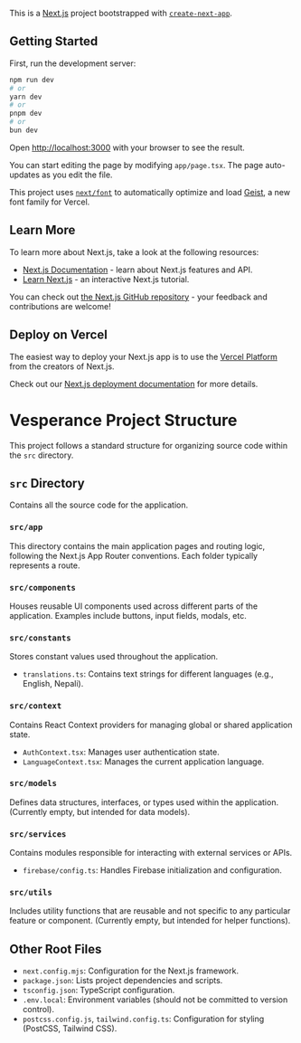 This is a [Next.js](https://nextjs.org) project bootstrapped with [`create-next-app`](https://nextjs.org/docs/app/api-reference/cli/create-next-app).

## Getting Started

First, run the development server:

```bash
npm run dev
# or
yarn dev
# or
pnpm dev
# or
bun dev
```

Open [http://localhost:3000](http://localhost:3000) with your browser to see the result.

You can start editing the page by modifying `app/page.tsx`. The page auto-updates as you edit the file.

This project uses [`next/font`](https://nextjs.org/docs/app/building-your-application/optimizing/fonts) to automatically optimize and load [Geist](https://vercel.com/font), a new font family for Vercel.

## Learn More

To learn more about Next.js, take a look at the following resources:

- [Next.js Documentation](https://nextjs.org/docs) - learn about Next.js features and API.
- [Learn Next.js](https://nextjs.org/learn) - an interactive Next.js tutorial.

You can check out [the Next.js GitHub repository](https://github.com/vercel/next.js) - your feedback and contributions are welcome!

## Deploy on Vercel

The easiest way to deploy your Next.js app is to use the [Vercel Platform](https://vercel.com/new?utm_medium=default-template&filter=next.js&utm_source=create-next-app&utm_campaign=create-next-app-readme) from the creators of Next.js.

Check out our [Next.js deployment documentation](https://nextjs.org/docs/app/building-your-application/deploying) for more details.

# Vesperance Project Structure

This project follows a standard structure for organizing source code within the `src` directory.

## `src` Directory

Contains all the source code for the application.

### `src/app`

This directory contains the main application pages and routing logic, following the Next.js App Router conventions. Each folder typically represents a route.

### `src/components`

Houses reusable UI components used across different parts of the application. Examples include buttons, input fields, modals, etc.

### `src/constants`

Stores constant values used throughout the application.
- `translations.ts`: Contains text strings for different languages (e.g., English, Nepali).

### `src/context`

Contains React Context providers for managing global or shared application state.
- `AuthContext.tsx`: Manages user authentication state.
- `LanguageContext.tsx`: Manages the current application language.

### `src/models`

Defines data structures, interfaces, or types used within the application. (Currently empty, but intended for data models).

### `src/services`

Contains modules responsible for interacting with external services or APIs.
- `firebase/config.ts`: Handles Firebase initialization and configuration.

### `src/utils`

Includes utility functions that are reusable and not specific to any particular feature or component. (Currently empty, but intended for helper functions).

## Other Root Files

- `next.config.mjs`: Configuration for the Next.js framework.
- `package.json`: Lists project dependencies and scripts.
- `tsconfig.json`: TypeScript configuration.
- `.env.local`: Environment variables (should not be committed to version control).
- `postcss.config.js`, `tailwind.config.ts`: Configuration for styling (PostCSS, Tailwind CSS).
